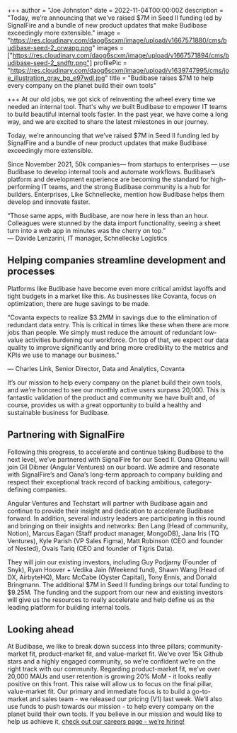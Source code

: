 +++
author = "Joe Johnston"
date = 2022-11-04T00:00:00Z
description = "Today, we’re announcing that we’ve raised $7M in Seed II funding led by SignalFire and a bundle of new product updates that make Budibase exceedingly more extensible."
image = "https://res.cloudinary.com/daog6scxm/image/upload/v1667571880/cms/budibase-seed-2_orwapp.png"
images = ["https://res.cloudinary.com/daog6scxm/image/upload/v1667571894/cms/budibase-seed-2_sndftr.png"]
profilePic = "https://res.cloudinary.com/daog6scxm/image/upload/v1639747995/cms/joe_illustration_gray_bg_e97wdl.jpg"
title = "Budibase raises $7M to help every company on the planet build their own tools"

+++
At our old jobs, we got sick of reinventing the wheel every time we needed an internal tool. That's why we built Budibase to empower IT teams to build beautiful internal tools faster. In the past year, we have come a long way, and we are excited to share the latest milestones in our journey.

Today, we’re announcing that we’ve raised $7M in Seed II funding led by SignalFire and a bundle of new product updates that make Budibase exceedingly more extensible.

Since November 2021, 50k companies— from startups to enterprises — use Budibase to develop internal tools and automate workflows. Budibase’s platform and development experience are becoming the standard for high-performing IT teams, and the strong Budibase community is a hub for builders. Enterprises, Like Schnellecke, mention how Budibase helps them develop and innovate faster.

“Those same apps, with Budibase, are now here in less than an hour. Colleagues were stunned by the data import functionality, seeing a sheet turn into a web app in minutes was the cherry on top.”  
— Davide Lenzarini, IT manager, Schnellecke Logistics

## Helping companies streamline development and processes

Platforms like Budibase have become even more critical amidst layoffs and tight budgets in a market like this. As businesses like Covanta, focus on optimization, there are huge savings to be made.

“Covanta expects to realize $3.2MM in savings due to the elimination of redundant data entry. This is critical in times like these when there are more jobs than people. We simply must reduce the amount of redundant low-value activities burdening our workforce. On top of that, we expect our data quality to improve significantly and bring more credibility to the metrics and KPIs we use to manage our business.”

— Charles Link, Senior Director, Data and Analytics, Covanta

It’s our mission to help every company on the planet build their own tools, and we’re honored to see our monthly active users surpass 20,000. This is fantastic validation of the product and community we have built and, of course, provides us with a great opportunity to build a healthy and sustainable business for Budibase.

## Partnering with SignalFire

Following this progress, to accelerate and continue taking Budibase to the next level, we’ve partnered with SignalFire for our Seed II. Oana Olteanu will join Gil Dibner (Angular Ventures) on our board. We admire and resonate with SignalFire’s and Oana’s long-term approach to company building and respect their exceptional track record of backing ambitious, category-defining companies.

Angular Ventures and Techstart will partner with Budibase again and continue to provide their insight and dedication to accelerate Budibase forward. In addition, several industry leaders are participating in this round and bringing on their insights and networks: Ben Lang (Head of community, Notion), Marcus Eagan (Staff product manager, MongoDB), Jana Iris (TQ Ventures), Kyle Parish (VP Sales Figma), Matt Robinson (CEO and founder of Nested), Ovais Tariq (CEO and founder of Tigris Data).

They will join our existing investors, including Guy Podjarny (Founder of Snyk), Ryan Hoover + Vedika Jain (Weekend fund), Shawn Wang (Head of DX, AirbyteHQ), Marc McCabe (Oyster Capital), Tony Ennis, and Donald Bringmann. The additional $7M in Seed II funding brings our total funding to $9.25M. The funding and the support from our new and existing investors will give us the resources to really accelerate and help define us as the leading platform for building internal tools.

## Looking ahead

At Budibase, we like to break down success into three pillars; community-market fit, product-market fit, and value-market fit. We’ve over 15k Github stars and a highly engaged community, so we’re confident we’re on the right track with our community. Regarding product-market fit, we’ve over 20,000 MAUs and user retention is growing 20% MoM - it looks really positive on this front. This raise will allow us to focus on the final pillar, value-market fit. Our primary and immediate focus is to build a go-to-market and sales team - we released our pricing (V1) last week. We’ll also use funds to push towards our mission - to help every company on the planet build their own tools. If you believe in our mission and would like to help us achieve it, [check out our careers page - we’re hiring!](https://bb.budibase.app/app_bb_afdf15d335df499da0932ed736edf7e3#/)